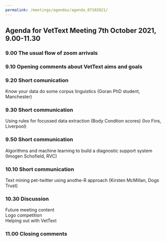 ```yaml
---
permalink: /meetings/agendas/agenda_07102021/
---
```

## Agenda for VetText Meeting 7th October 2021, 9.00-11.30

### 9.00 The usual flow of zoom arrivals
### 9.10 Opening comments about VetText aims and goals
### 9.20 Short comunication 
Know your data do some corpus linguistics (Goran PhD student, Manchester)  
### 9.30 Short communication
Using rules for focussed data extraction (Body Condtion scores) (Ivo Fins, Liverpool)  
### 9.50 Short communication
Algorithms and machine learning to build a diagnostic support system (Imogen Schofield, RVC)  
### 10.10 Short communication
Text mining pet-twitter using anothe-R approach (Kirsten McMillan, Dogs Trust) 
### 10.30 Discussion
Future meeting content  
Logo competition   
Helping out with VetText  
### 11.00 Closing comments     
